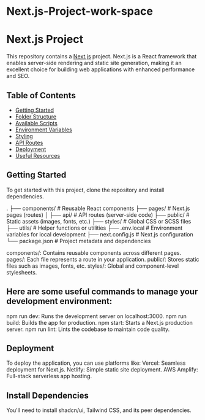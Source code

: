 # Next.js-Project-work-space
# Next.js Project

This repository contains a [Next.js](https://nextjs.org/) project. Next.js is a React framework that enables server-side rendering and static site generation, making it an excellent choice for building web applications with enhanced performance and SEO.

## Table of Contents

- [Getting Started](#getting-started)
- [Folder Structure](#folder-structure)
- [Available Scripts](#available-scripts)
- [Environment Variables](#environment-variables)
- [Styling](#styling)
- [API Routes](#api-routes)
- [Deployment](#deployment)
- [Useful Resources](#useful-resources)

## Getting Started

To get started with this project, clone the repository and install dependencies.

.
├── components/       # Reusable React components
├── pages/            # Next.js pages (routes)
│   ├── api/          # API routes (server-side code)
├── public/           # Static assets (images, fonts, etc.)
├── styles/           # Global CSS or SCSS files
├── utils/            # Helper functions or utilities
├── .env.local        # Environment variables for local development
├── next.config.js    # Next.js configuration
└── package.json      # Project metadata and dependencies

components/: Contains reusable components across different pages.
pages/: Each file represents a route in your application.
public/: Stores static files such as images, fonts, etc.
styles/: Global and component-level stylesheets.

## Here are some useful commands to manage your development environment:

npm run dev: Runs the development server on localhost:3000.
npm run build: Builds the app for production.
npm start: Starts a Next.js production server.
npm run lint: Lints the codebase to maintain code quality.
## Deployment
To deploy the application, you can use platforms like:
Vercel: Seamless deployment for Next.js.
Netlify: Simple static site deployment.
AWS Amplify: Full-stack serverless app hosting.
## Install Dependencies
You'll need to install shadcn/ui, Tailwind CSS, and its peer dependencies.
